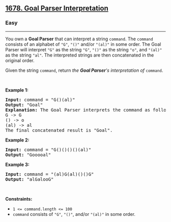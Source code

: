 <h2><a href="https://leetcode.com/problems/goal-parser-interpretation/">1678. Goal Parser Interpretation</a></h2><h3>Easy</h3><hr><div style="user-select: auto;"><p style="user-select: auto;">You own a <strong style="user-select: auto;">Goal Parser</strong> that can interpret a string <code style="user-select: auto;">command</code>. The <code style="user-select: auto;">command</code> consists of an alphabet of <code style="user-select: auto;">"G"</code>, <code style="user-select: auto;">"()"</code> and/or <code style="user-select: auto;">"(al)"</code> in some order. The Goal Parser will interpret <code style="user-select: auto;">"G"</code> as the string <code style="user-select: auto;">"G"</code>, <code style="user-select: auto;">"()"</code> as the string <code style="user-select: auto;">"o"</code>, and <code style="user-select: auto;">"(al)"</code> as the string <code style="user-select: auto;">"al"</code>. The interpreted strings are then concatenated in the original order.</p>

<p style="user-select: auto;">Given the string <code style="user-select: auto;">command</code>, return <em style="user-select: auto;">the <strong style="user-select: auto;">Goal Parser</strong>'s interpretation of </em><code style="user-select: auto;">command</code>.</p>

<p style="user-select: auto;">&nbsp;</p>
<p style="user-select: auto;"><strong style="user-select: auto;">Example 1:</strong></p>

<pre style="user-select: auto;"><strong style="user-select: auto;">Input:</strong> command = "G()(al)"
<strong style="user-select: auto;">Output:</strong> "Goal"
<strong style="user-select: auto;">Explanation:</strong>&nbsp;The Goal Parser interprets the command as follows:
G -&gt; G
() -&gt; o
(al) -&gt; al
The final concatenated result is "Goal".
</pre>

<p style="user-select: auto;"><strong style="user-select: auto;">Example 2:</strong></p>

<pre style="user-select: auto;"><strong style="user-select: auto;">Input:</strong> command = "G()()()()(al)"
<strong style="user-select: auto;">Output:</strong> "Gooooal"
</pre>

<p style="user-select: auto;"><strong style="user-select: auto;">Example 3:</strong></p>

<pre style="user-select: auto;"><strong style="user-select: auto;">Input:</strong> command = "(al)G(al)()()G"
<strong style="user-select: auto;">Output:</strong> "alGalooG"
</pre>

<p style="user-select: auto;">&nbsp;</p>
<p style="user-select: auto;"><strong style="user-select: auto;">Constraints:</strong></p>

<ul style="user-select: auto;">
	<li style="user-select: auto;"><code style="user-select: auto;">1 &lt;= command.length &lt;= 100</code></li>
	<li style="user-select: auto;"><code style="user-select: auto;">command</code> consists of <code style="user-select: auto;">"G"</code>, <code style="user-select: auto;">"()"</code>, and/or <code style="user-select: auto;">"(al)"</code> in some order.</li>
</ul>
</div>